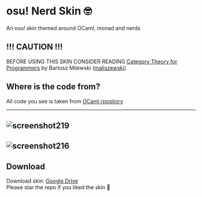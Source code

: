 # osu! Nerd Skin 🤓
An osu! skin themed around OCaml, monad and nerds


## !!! CAUTION !!!
BEFORE USING THIS SKIN CONSIDER READING [Category Theory for Programmers](https://unglueit-files.s3.amazonaws.com/ebf/e90890f0a6ea420c9825657d6f3a851d.pdf) by Bartosz Milewski ([maliszewski](https://osu.ppy.sh/users/12408961/osu))


## Where is the code from?
All code you see is taken from [OCaml rpository](https://github.com/ocaml/ocaml)


---
![screenshot219](https://github.com/arthur100500/osu-nerd-skin/assets/57834711/140e120e-ca1f-438e-9f86-a203ebe925f6)
---
![screenshot216](https://github.com/arthur100500/osu-nerd-skin/assets/57834711/c2880768-b709-4337-943f-2fc4a607436d)
---

## Download
Download skin: [Google Drive](https://drive.google.com/file/d/14M24aJNBIh3pq4-lQ8XCsVCNXG3XBCO4/view?usp=sharing) <br>
Please star the repo if you liked the skin 🥺
